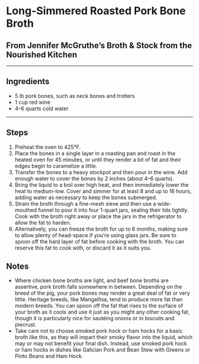 # Long-Simmered Roasted Pork Bone Broth

## From Jennifer McGruthe’s Broth & Stock from the Nourished Kitchen

---

## Ingredients

* 5 lb pork bones, such as neck bones and trotters
* 1 cup red wine
* 4–6 quarts cold water


---

## Steps

1.  Preheat the oven to 425°F.
2.  Place the bones in a single layer in a roasting pan and roast in the heated oven for 45 minutes, or until they render a bit of fat and their edges begin to caramelize a little. 
3.  Transfer the bones to a heavy stockpot and then pour in the wine. Add enough water to cover the bones by 2 inches (about 4–6 quarts). 
4.  Bring the liquid to a boil over high heat, and then immediately lower the heat to medium-low. Cover and simmer for at least 8 and up to 16 hours, adding water as necessary to keep the bones submerged.
5.  Strain the broth through a fine-mesh sieve and then use a wide-mouthed funnel to pour it into four 1-quart jars, sealing their lids tightly. Cook with the broth right away or place the jars in the refrigerator to allow the fat to harden.
6.  Alternatively, you can freeze the broth for up to 6 months, making sure to allow plenty of head-space if you’re using glass jars. Be sure to spoon off the hard layer of fat before cooking with the broth. You can reserve this fat to cook with, or discard it as it suits you.

## Notes

* Where chicken bone broths are light, and beef bone broths are assertive, pork broth falls somewhere in between. Depending on the breed of the pig, your pork bones may render a great deal of fat or very little. Heritage breeds, like Mangalitsa, tend to produce more fat than modern breeds. You can spoon off the fat that rises to the surface of your broth as it cools and use it just as you might any other cooking fat, though it is particularly nice for sautéing onions or in biscuits and piecrust.
* Take care not to choose smoked pork hock or ham hocks for a basic broth like this, as they will impart their smoky flavor into the liquid, which may or may not benefit your final dish. Instead, use smoked pork hock or ham hocks in dishes like Galician Pork and Bean Stew with Greens or Pinto Beans and Ham Hock.
